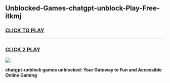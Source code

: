 
## Unblocked-Games-chatgpt-unblock-Play-Free-itkmj
<h3>
<a href="https://premium76.site?title=chatgpt-unblock&ref=18A1">CLICK TO PLAY</a></h3>
<hr>

<h3>
<a href="https://premium76.site?title=chatgpt-unblock&ref=18A1">CLICK 2 PLAY</a>
  
</h3>

<a href="https://premium76.site?title=chatgpt-unblock&ref=18A1"><img src="https://clearcache.store/games.png"></a>


**chatgpt-unblock games unblocked: Your Gateway to Fun and Accessible Online Gaming**
